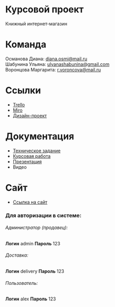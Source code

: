 # Курсовой проект 
Книжный интернет-магазин
# Команда
Османова Диана: diana.osmi@mail.ru  
Шабунина Ульяна: ulyanashabunina@gmail.com  
Воронцова Маргарита: r.voroncova@mail.ru  
# Ссылки
+ [Trello](https://trello.com/b/P3F7b9pA/%D0%BF%D1%80%D0%BE%D0%B5%D0%BA%D1%82-%D0%BF%D0%BE-%D1%82%D0%BF)  
+ [Miro](https://miro.com/app/board/uXjVPWHwWrs=/)  
+ [Дизайн-проект](https://www.figma.com/file/mpYBlIvDR8e24A1yZOfsFQ/Untitled?node-id=0%3A1)  
# Документация  
+ [Техническое задание](https://drive.google.com/file/d/17KnttdK0S2v_dVZZlbH-unYGeNdizfPk/view?usp=sharing)    
+ [Курсовая работа](https://drive.google.com/file/d/1ay1rHgCIu-kQ2Fs_MwCVL-CAvtnQrPOW/view?usp=sharing)  
+ [Презентация](https://disk.yandex.ru/i/0_jZNeM65ITJUA)  
+ Видео
# Сайт  
+ [Ссылка на сайт](https://booksmarket777.herokuapp.com/)
### Для авторизации в системе: ###  
###### Администратор (продавец): ######  
**Логин** admin **Пароль** 123  
###### Доставка: ######  
**Логин** delivery **Пароль** 123  
###### Пользователь: ######  
**Логин** alex **Пароль** 123  
